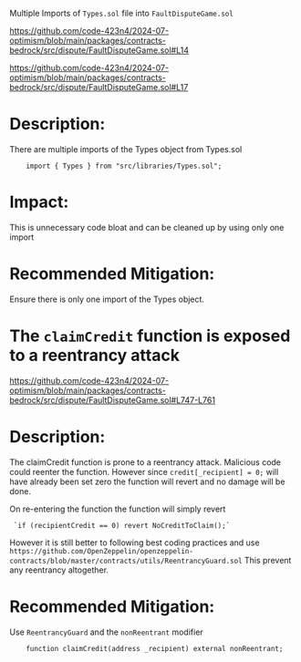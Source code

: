 Multiple Imports of `Types.sol` file into `FaultDisputeGame.sol`

https://github.com/code-423n4/2024-07-optimism/blob/main/packages/contracts-bedrock/src/dispute/FaultDisputeGame.sol#L14

https://github.com/code-423n4/2024-07-optimism/blob/main/packages/contracts-bedrock/src/dispute/FaultDisputeGame.sol#L17

# Description:
There are multiple imports of the Types object from Types.sol

```solidity
    import { Types } from "src/libraries/Types.sol";
```

# Impact:
This is unnecessary code bloat and can be cleaned up by using only one import


# Recommended Mitigation:
Ensure there is only one import of the Types object.



# The `claimCredit` function is exposed to a reentrancy attack

https://github.com/code-423n4/2024-07-optimism/blob/main/packages/contracts-bedrock/src/dispute/FaultDisputeGame.sol#L747-L761


# Description: 
The claimCredit function is prone to a reentrancy attack. Malicious code could reenter the function. However since `credit[_recipient] = 0;` will have already been set zero the function will revert and no damage will be done.

On re-entering the function the function will simply revert
```solidity
 `if (recipientCredit == 0) revert NoCreditToClaim();`
```

However it is still better to following best coding practices and use `https://github.com/OpenZeppelin/openzeppelin-contracts/blob/master/contracts/utils/ReentrancyGuard.sol` This prevent any reentrancy altogether.


# Recommended Mitigation:
Use `ReentrancyGuard` and the `nonReentrant` modifier
```solidity
    function claimCredit(address _recipient) external nonReentrant;
```